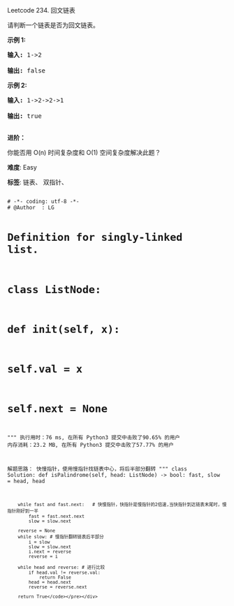 Leetcode 234. 回文链表
<p>请判断一个链表是否为回文链表。</p>


<p><strong>示例 1:</strong></p>



<pre><strong>输入:</strong> 1-&gt;2

<strong>输出:</strong> false</pre>



<p><strong>示例 2:</strong></p>



<pre><strong>输入:</strong> 1-&gt;2-&gt;2-&gt;1

<strong>输出:</strong> true

</pre>



<p><strong>进阶：</strong><br>

你能否用&nbsp;O(n) 时间复杂度和 O(1) 空间复杂度解决此题？</p>





 **难度**: Easy



 **标签**: 链表、 双指针、 





<div class="hcb_wrap">
<pre class="prism undefined-numbers lang-python" data-lang="Python"><code>
# -*- coding: utf-8 -*-
# @Author  : LG

# Definition for singly-linked list.
# class ListNode:
#     def __init__(self, x):
#         self.val = x
#         self.next = None

"""
执行用时：76 ms, 在所有 Python3 提交中击败了90.65% 的用户
内存消耗：23.2 MB, 在所有 Python3 提交中击败了57.77% 的用户

解题思路：
    快慢指针，使用慢指针找链表中心，将后半部分翻转
"""
class Solution:
    def isPalindrome(self, head: ListNode) -> bool:
        fast, slow = head, head

        while fast and fast.next:   # 快慢指针，快指针是慢指针的2倍速,当快指针到达链表末尾时，慢指针刚好到一半
            fast = fast.next.next
            slow = slow.next

        reverse = None
        while slow: # 慢指针翻转链表后半部分
            i = slow
            slow = slow.next
            i.next = reverse
            reverse = i

        while head and reverse: # 进行比较
            if head.val != reverse.val:
                return False
            head = head.next
            reverse = reverse.next

        return True</code></pre></div>
